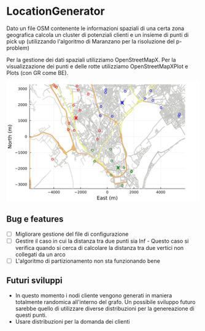 # LocationGenerator

Dato un file OSM contenente le informazioni spaziali di una certa zona geografica calcola 
un cluster di potenziali clienti e un insieme di punti di pick up (utilizzando l'algoritmo 
di Maranzano per la risoluzione del p-problem)

Per la gestione dei dati spaziali utilizziamo OpenStreetMapX.
Per la visualizzazione dei punti e delle rotte utilizziamo OpenStreetMapXPlot e Plots (con GR come BE).

![example](https://github.com/alessandrofloris/locationGenerator/blob/main/img/example.png?raw=true)


## Bug e features

- [ ] Migliorare gestione del file di configurazione 
- [ ] Gestire il caso in cui la distanza tra due punti sia Inf
        - Questo caso si verifica quando si cerca di calcolare la distanza tra due 
        vertici non collegati da un arco
- [ ] L'algoritmo di partizionamento non sta funzionando bene

## Futuri sviluppi

- In questo momento i nodi cliente vengono generati in maniera totalmente randomica all'interno del grafo.
        Un possibile sviluppo futuro sarebbe quello di utilizzare diverse distribuzioni per la 
        genereazione di questi punti.
- Usare distribuzioni per la domanda dei clienti

